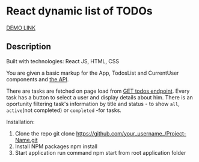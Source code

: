 # React dynamic list of TODOs

[DEMO LINK](https://RuslanaPodshyvalova.github.io/todos/)

## Description
Built with technologies: React JS, HTML, CSS

You are given a basic markup for the App, TodosList and CurrentUser components and [the API](https://mate-academy.github.io/fe-students-api/).

There are tasks are fetched on page load from [GET todos endpoint](https://mate-api.herokuapp.com/todos). 
Every task has a button to select a user and display details about him.
There is an oportunity filtering task's information by title and status  - to show `all`, `active`(not completed) or `completed` -for tasks.

Installation:
1. Clone the repo
  git clone https://github.com/your_username_/Project-Name.git
2. Install NPM packages
  npm install
3. Start application 
  run command npm start from root application folder
